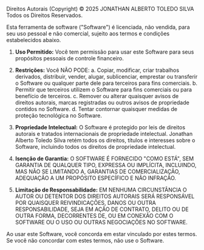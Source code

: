 Direitos Autorais (Copyright) © 2025 JONATHAN ALBERTO TOLEDO SILVA
Todos os Direitos Reservados.

Esta ferramenta de software ("Software") é licenciada, não vendida, para seu uso pessoal e não comercial, sujeito aos termos e condições estabelecidos abaixo.

1.  **Uso Permitido:** Você tem permissão para usar este Software para seus propósitos pessoais de controle financeiro.

2.  **Restrições:** Você NÃO PODE:
    a.  Copiar, modificar, criar trabalhos derivados, distribuir, vender, alugar, sublicenciar, emprestar ou transferir o Software ou qualquer parte dele para terceiros para fins comerciais.
    b.  Permitir que terceiros utilizem o Software para fins comerciais ou para benefício de terceiros.
    c.  Remover ou alterar quaisquer avisos de direitos autorais, marcas registradas ou outros avisos de propriedade contidos no Software.
    d.  Tentar contornar quaisquer medidas de proteção tecnológica no Software.

3.  **Propriedade Intelectual:** O Software é protegido por leis de direitos autorais e tratados internacionais de propriedade intelectual. Jonathan Alberto Toledo Silva retém todos os direitos, títulos e interesses sobre o Software, incluindo todos os direitos de propriedade intelectual.

4.  **Isenção de Garantia:** O SOFTWARE É FORNECIDO "COMO ESTÁ", SEM GARANTIA DE QUALQUER TIPO, EXPRESSA OU IMPLÍCITA, INCLUINDO, MAS NÃO SE LIMITANDO A, GARANTIAS DE COMERCIALIZAÇÃO, ADEQUAÇÃO A UM PROPÓSITO ESPECÍFICO E NÃO INFRAÇÃO.

5.  **Limitação de Responsabilidade:** EM NENHUMA CIRCUNSTÂNCIA O AUTOR OU DETENTOR DOS DIREITOS AUTORAIS SERÁ RESPONSÁVEL POR QUAISQUER REIVINDICAÇÕES, DANOS OU OUTRA RESPONSABILIDADE, SEJA EM AÇÃO DE CONTRATO, DELITO OU DE OUTRA FORMA, DECORRENTES DE, OU EM CONEXÃO COM O SOFTWARE OU O USO OU OUTRAS NEGOCIAÇÕES NO SOFTWARE.

Ao usar este Software, você concorda em estar vinculado por estes termos. Se você não concordar com estes termos, não use o Software.
